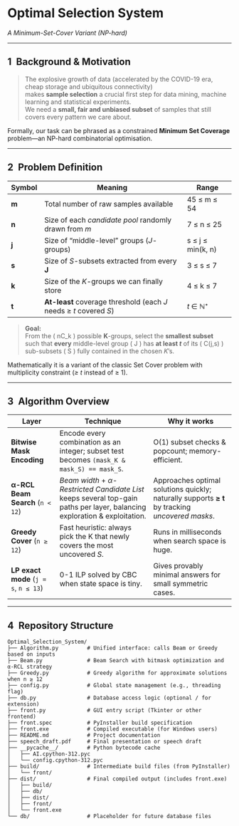 # Optimal Selection System  
*A Minimum-Set-Cover Variant (NP-hard)*

---

## 1 Background & Motivation  

> The explosive growth of data (accelerated by the COVID-19 era, cheap storage and ubiquitous connectivity)  
> makes **sample selection** a crucial first step for data mining, machine learning and statistical experiments.  
> We need a **small, fair and unbiased subset** of samples that still covers every pattern we care about.

Formally, our task can be phrased as a constrained **Minimum Set Coverage** problem—an NP-hard combinatorial optimisation.

---

## 2 Problem Definition  

| Symbol | Meaning | Range |
|--------|---------|-------|
| **m**  | Total number of raw samples available | 45 ≤ m ≤ 54 |
| **n**  | Size of each *candidate pool* randomly drawn from *m* | 7 ≤ n ≤ 25 |
| **j**  | Size of “middle-level” groups (*J*-groups) | s ≤ j ≤ min(k, n) |
| **s**  | Size of *S*-subsets extracted from every **J** | 3 ≤ s ≤ 7 |
| **k**  | Size of the *K*-groups we can finally store | 4 ≤ k ≤ 7 |
| **t**  | **At-least** coverage threshold (each *J* needs ≥ *t* covered *S*) | *t* ∈ ℕ⁺ |

> **Goal:**  
> From the \( nC_k \) possible **K**-groups, select the **smallest subset**  
> such that **every** middle-level group \( J \) has **at least *t*** of its \( C(j,s) \)  
> sub-subsets \( S \) fully contained in the chosen *K*’s.

Mathematically it is a variant of the classic Set Cover problem with multiplicity constraint (*≥ t* instead of ≥ 1).

---

## 3 Algorithm Overview  

| Layer | Technique | Why it works |
|-------|-----------|--------------|
| **Bitwise Mask Encoding** | Encode every combination as an integer; subset test becomes `(mask_K & mask_S) == mask_S`. | O(1) subset checks & popcount; memory-efficient. |
| **α-RCL Beam Search** (`n < 12`) | *Beam width* + *α-Restricted Candidate List* keeps several top-gain paths per layer, balancing exploration & exploitation. | Approaches optimal solutions quickly; naturally supports **≥ t** by tracking *uncovered masks*. |
| **Greedy Cover** (`n ≥ 12`) | Fast heuristic: always pick the K that newly covers the most uncovered *S*. | Runs in milliseconds when search space is huge. |
| **LP exact mode** (`j = s`, `n ≤ 13`) | 0-1 ILP solved by CBC when state space is tiny. | Gives provably minimal answers for small symmetric cases. |

---

## 4 Repository Structure

```
Optimal_Selection_System/
├── Algorithm.py         # Unified interface: calls Beam or Greedy based on inputs
├── Beam.py              # Beam Search with bitmask optimization and α-RCL strategy
├── Greedy.py            # Greedy algorithm for approximate solutions when n ≥ 12
├── config.py            # Global state management (e.g., threading flag)
├── db.py                # Database access logic (optional / for extension)
├── front.py             # GUI entry script (Tkinter or other frontend)
├── front.spec           # PyInstaller build specification
├── front.exe            # Compiled executable (for Windows users)
├── README.md            # Project documentation
├── speech_draft.pdf     # Final presentation or speech draft
├── __pycache__/         # Python bytecode cache
│   ├── AI.cpython-312.pyc
│   └── config.cpython-312.pyc
├── build/               # Intermediate build files (from PyInstaller)
│   └── front/
├── dist/                # Final compiled output (includes front.exe)
│   ├── build/
│   ├── db/
│   ├── dist/
│   ├── front/
│   └── front.exe
└── db/                  # Placeholder for future database files
```



